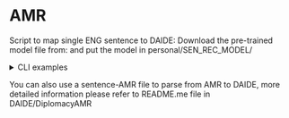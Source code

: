 # AMR



Script to map single ENG sentence to DAIDE:
Download the pre-trained model file from:
and put the model in personal/SEN_REC_MODEL/

<details>
<summary>CLI examples</summary>
```
python single.py --english "I propose ally between us" --sender "Russia" --recipient "Turkey"
``` 
</details>

You can also use a sentence-AMR file to parse from AMR to DAIDE, more detailed information please refer to README.me file in DAIDE/DiplomacyAMR

